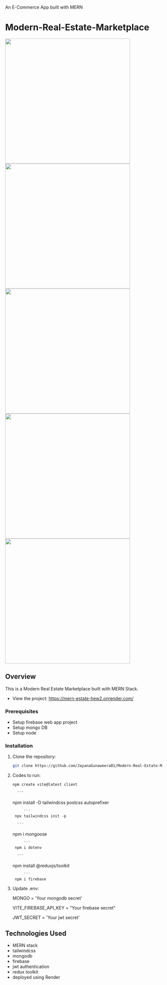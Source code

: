 
An E-Commerce App built with MERN

# Modern-Real-Estate-Marketplace

<img src="https://github.com/JayanaGunaweera01/Modern-Real-Estate-Marketplace/issues/1#issue-2138038211" width="400">

<img src="https://github.com/JayanaGunaweera01/Modern-Real-Estate-Marketplace/issues/2#issue-2138038827" width="400">

<img src="https://github.com/JayanaGunaweera01/Modern-Real-Estate-Marketplace/issues/3#issue-2138039244" width="400">

<img src="https://github.com/JayanaGunaweera01/Modern-Real-Estate-Marketplace/issues/4#issue-2138039719"  width="400">

<img src="https://github.com/JayanaGunaweera01/Modern-Real-Estate-Marketplace/issues/5#issue-2138040424"  width="400">

## Overview

This is a Modern Real Estate Marketplace built with MERN Stack.

- View the project: https://mern-estate-hew2.onrender.com/


### Prerequisites

- Setup firebase web app project
- Setup mongo DB
- Setup node

### Installation

1. Clone the repository:

    ```bash
    git clone https://github.com/JayanaGunaweera01/Modern-Real-Estate-Marketplace
    ```

2. Codes to run:

      ```
     npm create vite@latest client
    ```
         ```
     npm install -D tailwindcss postcss autoprefixer
    ```
         ```
     npx tailwindcss init -p
    ```
         ```
     npm i mongoose 
    ```
         ```
     npm i dotenv
    ```
         ```
     npm install @reduxjs/toolkit
    ```
         ```
     npm i firebase 
    ```
  
3. Update .env:

   MONGO = 'Your mongodb secret'

   VITE_FIREBASE_API_KEY = "Your firebase secret"

   JWT_SECRET = 'Your jwt secret'

## Technologies Used

- MERN stack
- tailwindcss
- mongodb
- firebase
- jwt authentication
- redux toolkit
- deployed using Render 


